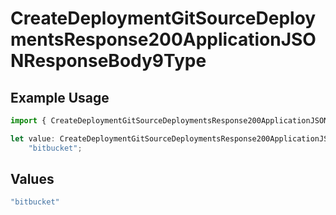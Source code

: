 # CreateDeploymentGitSourceDeploymentsResponse200ApplicationJSONResponseBody9Type

## Example Usage

```typescript
import { CreateDeploymentGitSourceDeploymentsResponse200ApplicationJSONResponseBody9Type } from "@vercel/sdk/models/operations";

let value: CreateDeploymentGitSourceDeploymentsResponse200ApplicationJSONResponseBody9Type =
    "bitbucket";
```

## Values

```typescript
"bitbucket"
```